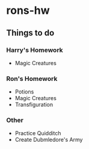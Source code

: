 # rons-hw

## Things to do

### Harry's Homework
* Magic Creatures

### Ron's Homework
* Potions
* Magic Creatures
* Transfiguration

### Other
* Practice Quidditch
* Create Dubmledore's Army
